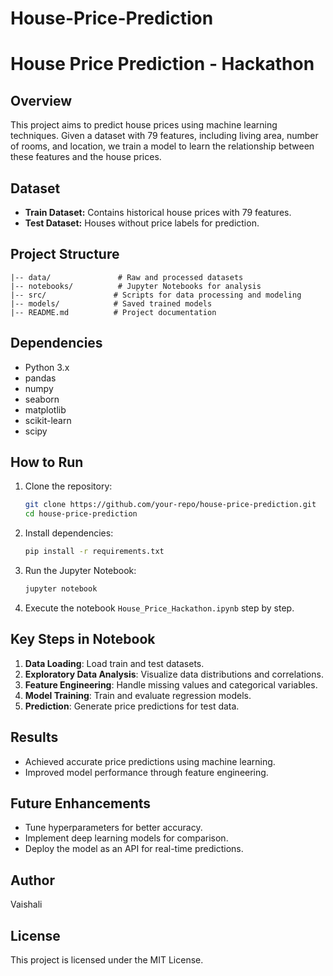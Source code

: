 # House-Price-Prediction
# House Price Prediction - Hackathon

## Overview
This project aims to predict house prices using machine learning techniques. Given a dataset with 79 features, including living area, number of rooms, and location, we train a model to learn the relationship between these features and the house prices.

## Dataset
- **Train Dataset:** Contains historical house prices with 79 features.
- **Test Dataset:** Houses without price labels for prediction.

## Project Structure
```
|-- data/               # Raw and processed datasets
|-- notebooks/          # Jupyter Notebooks for analysis
|-- src/               # Scripts for data processing and modeling
|-- models/            # Saved trained models
|-- README.md          # Project documentation
```

## Dependencies
- Python 3.x
- pandas
- numpy
- seaborn
- matplotlib
- scikit-learn
- scipy

## How to Run
1. Clone the repository:
   ```sh
   git clone https://github.com/your-repo/house-price-prediction.git
   cd house-price-prediction
   ```
2. Install dependencies:
   ```sh
   pip install -r requirements.txt
   ```
3. Run the Jupyter Notebook:
   ```sh
   jupyter notebook
   ```
4. Execute the notebook `House_Price_Hackathon.ipynb` step by step.

## Key Steps in Notebook
1. **Data Loading**: Load train and test datasets.
2. **Exploratory Data Analysis**: Visualize data distributions and correlations.
3. **Feature Engineering**: Handle missing values and categorical variables.
4. **Model Training**: Train and evaluate regression models.
5. **Prediction**: Generate price predictions for test data.

## Results
- Achieved accurate price predictions using machine learning.
- Improved model performance through feature engineering.

## Future Enhancements
- Tune hyperparameters for better accuracy.
- Implement deep learning models for comparison.
- Deploy the model as an API for real-time predictions.

## Author
Vaishali

## License
This project is licensed under the MIT License.

